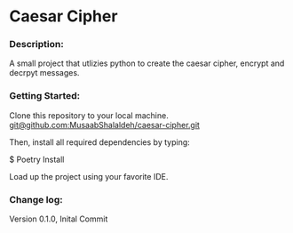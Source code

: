 # Caesar Cipher

### Description:
A small project that utlizies python to create the caesar cipher, encrypt and decrpyt messages.

### Getting Started:
Clone this repository to your local machine. [git@github.com:MusaabShalaldeh/caesar-cipher.git]()

Then, install all required dependencies by typing:

$ Poetry Install

Load up the project using your favorite IDE.

### Change log:
Version 0.1.0, Inital Commit